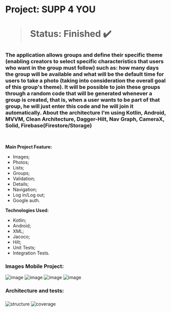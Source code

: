 <h1> Project: SUPP 4 YOU <h1> 

  > Status: Finished ✔️
  
  ### The application allows groups and define their specific theme (enabling creators to select specific characteristics that users who want in the group must follow) such as: how many days the group will be available and what will be the default time for users to take a photo (taking into consideration the overall goal of this group's theme). It will be possible to join these groups through a random code that will be generated whenever a group is created, that is, when a user wants to be part of that group, he will just enter this code and he will join it automatically. About the architecture I'm using Kotlin, Android, MVVM, Clean Architecture, Dagger-Hilt, Nav Graph, CameraX, Solid, Firebase(Firestore/Storage)
  
  <br>
  
  <strong> Main Project Feature: </strong>
  + Images;
  + Photos;
  + Lists;
  + Groups;
  + Validation;
  + Details;
  + Navigation;
  + Log in/Log out;
  + Google auth.
  
  <strong>Technologies Used: </strong>
   + Kotlin;
   + Android;
   + XML;
   + Jacoco;
   + Hilt;
   + Unit Tests;
   + Integration Tests.
  
   ### Images Mobile Project:
  
![image](https://github.com/gugapadilha/supp4you-app/assets/79876042/912bc73f-03a1-4508-87eb-1bfcfdbf26de)
![image](https://github.com/gugapadilha/supp4you-app/assets/79876042/400fd3ca-9db5-43da-9c3b-f7b006f48857)
![image](https://github.com/gugapadilha/supp4you-app/assets/79876042/134d4681-6b88-4f3d-a37c-2a5158c8d3b5)
![image](https://github.com/gugapadilha/supp4you-app/assets/79876042/c4eb288c-8283-4c33-a8a6-f9369b733ce4)

   ### Architecture and tests:
   ###
   ###
![structure](https://github.com/gugapadilha/supp4you-app/assets/79876042/0cada039-50f9-41d7-ac5b-de10966b2397)
![coverage](https://github.com/gugapadilha/supp4you-app/assets/79876042/4e7510f7-38d6-403d-9f5b-72cfe5a2fef5)
